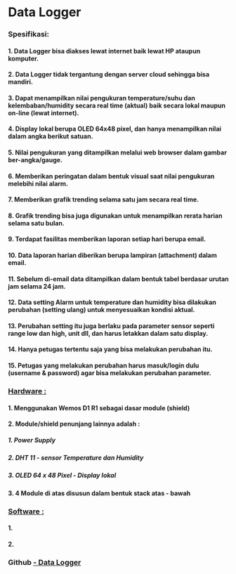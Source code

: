 # Data Logger
### Spesifikasi:

#### 1. Data Logger bisa diakses lewat internet baik lewat HP ataupun komputer.
#### 2. Data Logger tidak tergantung dengan server cloud sehingga bisa mandiri.
#### 3. Dapat menampilkan nilai pengukuran temperature/suhu dan kelembaban/humidity secara real time (aktual) baik secara lokal maupun on-line (lewat internet).
#### 4. Display lokal berupa OLED 64x48 pixel, dan hanya menampilkan nilai dalam angka berikut satuan.
#### 5. Nilai pengukuran yang ditampilkan melalui web browser dalam gambar ber-angka/gauge.
#### 6. Memberikan peringatan dalam bentuk visual saat nilai pengukuran melebihi nilai alarm.
#### 7. Memberikan grafik trending selama satu jam secara real time.
#### 8. Grafik trending bisa juga digunakan untuk menampilkan rerata harian selama satu bulan.
#### 9. Terdapat fasilitas memberikan laporan setiap hari berupa email.
#### 10. Data laporan harian diberikan berupa lampiran (attachment) dalam email.
#### 11. Sebelum di-email data ditampilkan dalam bentuk tabel berdasar urutan jam selama 24 jam.
#### 12. Data setting Alarm untuk temperature dan humidity bisa dilakukan perubahan (setting ulang) untuk menyesuaikan kondisi aktual.
#### 13. Perubahan setting itu juga berlaku pada parameter sensor seperti range low dan high, unit dll, dan harus letakkan dalam satu display.
#### 14. Hanya petugas tertentu saja yang bisa melakukan perubahan itu.
#### 15. Petugas yang melakukan perubahan harus masuk/login dulu (username & password) agar bisa melakukan perubahan parameter.
### [Hardware : ](https://github.com/slametsampon/dataLogger/blob/main/images/EoN-HW.jpg)

#### 1. Menggunakan Wemos D1 R1 sebagai dasar module (shield)
#### 2. Module/shield penunjang lainnya adalah :
##### 1. Power Supply
##### 2. DHT 11 - sensor Temperature dan Humidity
##### 3. OLED 64 x 48 Pixel - Display lokal

#### 3. 4 Module di atas disusun dalam bentuk stack atas - bawah

### [Software : ](https://github.com/slametsampon/dataLogger/blob/main/images/EoN_ClassDiagram.jpg)

#### 1.
#### 2. 

### Github [  - Data Logger](https://github.com/slametsampon/dataLogger)